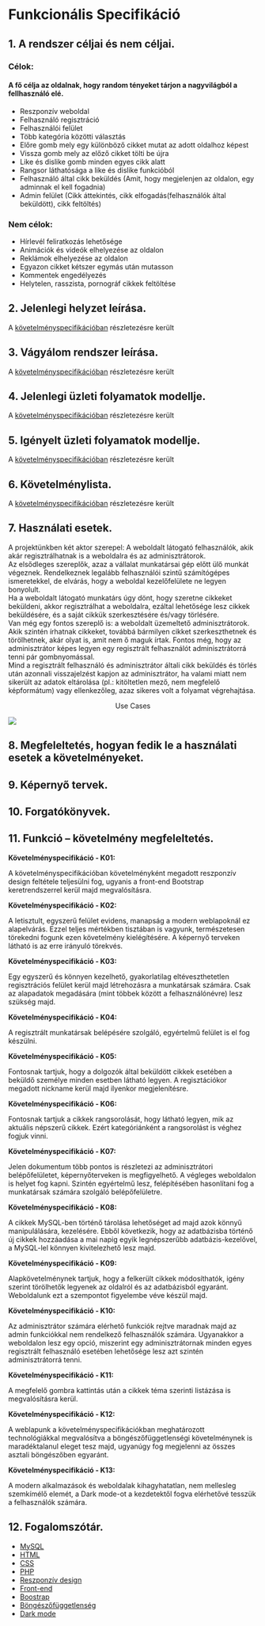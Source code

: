 # Funkcionális Specifikáció

## 1. A rendszer céljai és nem céljai. 
### Célok:
#### A fő célja az oldalnak, hogy random tényeket tárjon a nagyvilágból a fellhasználó elé.
- Reszponzív weboldal 
- Felhasználó regisztráció
- Felhasználói felület
- Több kategória közötti választás 
- Előre gomb mely egy különböző cikket mutat az adott oldalhoz képest
- Vissza gomb mely az előző cikket tölti be újra
- Like és dislike gomb minden egyes cikk alatt
- Rangsor láthatósága a like és dislike funkcióból
- Felhasználó által cikk beküldés (Amit, hogy megjelenjen az oldalon, egy adminnak el kell fogadnia)
- Admin felület (Cikk áttekintés, cikk elfogadás(felhasználók által beküldött), cikk feltöltés)


### Nem célok:
- Hírlevél feliratkozás lehetősége
- Animációk és videók elhelyezése az oldalon
- Reklámok elhelyezése az oldalon
- Egyazon cikket kétszer egymás után mutasson
- Kommentek engedélyezés
- Helytelen, rasszista, pornográf cikkek feltöltése

## 2. Jelenlegi helyzet leírása.
A [követelményspecifikációban](https://github.com/gilaattila95/SZFM_2020_10_Pointers_BigProject/blob/master/requirement_specification.md) 
részletezésre került

## 3. Vágyálom rendszer leírása.
A [követelményspecifikációban](https://github.com/gilaattila95/SZFM_2020_10_Pointers_BigProject/blob/master/requirement_specification.md) 
részletezésre került

## 4. Jelenlegi üzleti folyamatok modellje.
A [követelményspecifikációban](https://github.com/gilaattila95/SZFM_2020_10_Pointers_BigProject/blob/master/requirement_specification.md) 
részletezésre került

## 5. Igényelt üzleti folyamatok modellje.
A [követelményspecifikációban](https://github.com/gilaattila95/SZFM_2020_10_Pointers_BigProject/blob/master/requirement_specification.md) 
részletezésre került

## 6. Követelménylista.
A [követelményspecifikációban](https://github.com/gilaattila95/SZFM_2020_10_Pointers_BigProject/blob/master/requirement_specification.md) 
részletezésre került

## 7. Használati esetek.
A projektünkben két aktor szerepel: A weboldalt látogató felhasználók, akik akár regisztrálhatnak is a weboldalra és az adminisztrátorok.<br>
Az elsődleges szereplők, azaz a vállalat munkatársai gép előtt ülő munkát végeznek. Rendelkeznek legalább felhasználói szintű számítógépes ismeretekkel, de elvárás, hogy a weboldal kezelőfelülete ne legyen bonyolult.<br>
Ha a weboldalt látogató munkatárs úgy dönt, hogy szeretne cikkeket beküldeni, akkor regisztrálhat a weboldalra, ezáltal lehetősége lesz cikkek beküldésére, és a saját cikkük szerkesztésére és/vagy törlésére.<br>
Van még egy fontos szereplő is: a weboldalt üzemeltető adminisztrátorok. Akik szintén írhatnak cikkeket, továbbá bármilyen cikket szerkeszthetnek és törölhetnek, akár olyat is, amit nem ő maguk írtak. Fontos még, hogy az adminisztrátor képes legyen egy regisztrált felhasználót adminisztrátorrá tenni pár gombnyomással.<br>
Mind a regisztrált felhasználó és adminisztrátor általi cikk beküldés és törlés után azonnali visszajelzést kapjon az adminisztrátor, ha valami miatt nem sikerült az adatok eltárolása (pl.: kitöltetlen mező, nem megfelelő képformátum) vagy ellenkezőleg, azaz sikeres volt a folyamat végrehajtása.<br>
<p align="center">Use Cases</p>
<img src="https://github.com/gilaattila95/SZFM_2020_10_Pointers_BigProject/blob/main/docs/images/use_cases.png">

## 8. Megfeleltetés, hogyan fedik le a használati esetek a követelményeket.

## 9. Képernyő tervek.

## 10. Forgatókönyvek.

## 11. Funkció – követelmény megfeleltetés.

<b>Követelményspecifikáció - K01: </b>

A követelményspecifikációban követelményként megadott reszponzív design feltétele teljesülni fog, ugyanis a front-end
Bootstrap keretrendszerrel kerül majd megvalósításra.

<b>Követelményspecifikáció - K02: </b>

A letisztult, egyszerű felület evidens, manapság a modern weblapoknál ez alapelvárás.
Ezzel teljes mértékben tisztában is vagyunk, természetesen törekedni fogunk ezen követelmény
kielégítésére. A képernyő terveken látható is az erre irányuló törekvés.

<b>Követelményspecifikáció - K03: </b>

Egy egyszerű és könnyen kezelhető, gyakorlatilag eltéveszthetetlen regisztrációs felület kerül majd létrehozásra a 
munkatársak számára. Csak az alapadatok megadására (mint többek között a felhasználónévre) lesz szükség majd.

<b>Követelményspecifikáció - K04: </b>

A regisztrált munkatársak belépésére szolgáló, egyértelmű felület is el fog készülni.

<b>Követelményspecifikáció - K05: </b>

Fontosnak tartjuk, hogy a dolgozók által beküldött cikkek esetében a beküldő személye minden esetben látható legyen. 
A regisztációkor megadott nickname kerül majd ilyenkor megjelenítésre.

<b>Követelményspecifikáció - K06: </b>

Fontosnak tartjuk a cikkek rangsorolását, hogy látható legyen, mik az aktuális népszerű cikkek. Ezért kategóriánként 
a rangsorolást is véghez fogjuk vinni.

<b>Követelményspecifikáció - K07: </b>

Jelen dokumentum több pontos is részletezi az adminisztrátori belépőfelületet, képernyőterveken is megfigyelhető.
A végleges weboldalon is helyet fog kapni. Szintén egyértelmű lesz, felépítésében hasonlítani fog a munkatársak számára 
szolgáló belépőfelületre.

<b>Követelményspecifikáció - K08: </b>

A cikkek MySQL-ben történő tárolása lehetőséget ad majd azok könnyű manipulálására, kezelésére. Ebből következik, hogy az adatbázisba történő új cikkek hozzáadása a mai napig egyik legnépszerűbb adatbázis-kezelővel, a MySQL-lel könnyen kivitelezhető lesz majd.

<b>Követelményspecifikáció - K09: </b>

Alapkövetelménynek tartjuk, hogy a felkerült cikkek módosíthatók, igény szerint törölhetők legyenek az oldalról és az 
adatbázisból egyaránt. Weboldalunk ezt a szempontot figyelembe véve készül majd.

<b>Követelményspecifikáció - K10: </b>

Az adminisztrátor számára elérhető funkciók rejtve maradnak majd az admin funkciókkal nem rendelkező felhasználók
számára. Ugyanakkor a weboldalon lesz egy opció, miszerint egy adminisztrátornak minden egyes regisztrált felhasználó 
esetében lehetősége lesz azt szintén adminisztrátorrá tenni.

<b>Követelményspecifikáció - K11: </b>

A megfelelő gombra kattintás után a cikkek téma szerinti listázása is megvalósításra kerül.

<b>Követelményspecifikáció - K12: </b>

A weblapunk a követelményspecifikációkban meghatározott technológiákkal megvalósítva a böngészőfüggetlenségi 
követelménynek is maradéktalanul eleget tesz majd, ugyanúgy fog megjelenni az összes asztali böngészőben egyaránt.

<b>Követelményspecifikáció - K13: </b>

A modern alkalmazások és weboldalak kihagyhatatlan, nem mellesleg szemkímélő elemét, a Dark mode-ot a kezdetektől fogva
elérhetővé tesszük a felhasználók számára.

## 12. Fogalomszótár.

- [MySQL](https://en.wikipedia.org/wiki/MySQL)
- [HTML](https://hu.wikipedia.org/wiki/HTML)
- [CSS](https://hu.wikipedia.org/wiki/Cascading_Style_Sheets)
- [PHP]( https://en.wikipedia.org/wiki/PHP)
- [Reszponzív design](https://en.wikipedia.org/wiki/Responsive_web_design)
- [Front-end](https://en.wikipedia.org/wiki/Front-end_web_development)
- [Boostrap](https://en.wikipedia.org/wiki/Bootstrap_(front-end_framework))
- [Böngészőfüggetlenség](https://en.wikipedia.org/wiki/Cross-browser_compatibility)
- [Dark mode]( https://en.wikipedia.org/wiki/Light-on-dark_color_scheme)